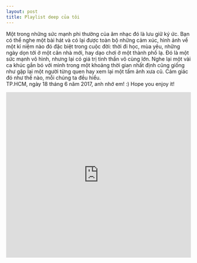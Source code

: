 ```yaml
---
layout: post
title: Playlist deep của tôi
---
```

Một trong những sức mạnh phi thường của âm nhạc đó là lưu giữ ký ức. Bạn có thể nghe một bài hát và có lại được toàn bộ những cảm xúc, hình ảnh về một kỉ niệm nào đó đặc biệt trong cuộc đời: thời đi học, mùa yêu, những ngày dọn tới ở một căn nhà mới, hay dạo chơi ở một thành phố lạ. Đó là một sức mạnh vô hình, nhưng lại có giá trị tinh thần vô cùng lớn. Nghe lại một vài ca khúc gắn bó với mình trong một khoảng thời gian nhất định cũng giống như gặp lại một người từng quen hay xem lại một tấm ảnh xưa cũ. Cảm giác đó như thế nào, mỗi chúng ta đều hiểu.  
TP.HCM, ngày 18 tháng 6 năm 2017, anh nhớ em! :)
Hope you enjoy it!  
<iframe width="100%" height="450" scrolling="no" frameborder="no" src="https://w.soundcloud.com/player/?url=https%3A//api.soundcloud.com/playlists/273913056&amp;auto_play=false&amp;hide_related=false&amp;show_comments=true&amp;show_user=true&amp;show_reposts=false&amp;visual=true"></iframe>
